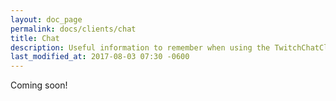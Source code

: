 ```yaml
---
layout: doc_page
permalink: docs/clients/chat
title: Chat
description: Useful information to remember when using the TwitchChatClient
last_modified_at: 2017-08-03 07:30 -0600
---
```


Coming soon!